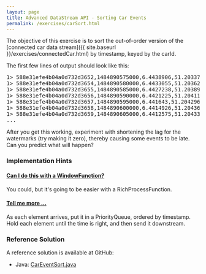 ```yaml
---
layout: page
title: Advanced DataStream API - Sorting Car Events
permalink: /exercises/carSort.html
---
```


The objective of this exercise is to sort the out-of-order version of
the [connected car data stream]({{ site.baseurl }}/exercises/connectedCar.html) by
timestamp, keyed by the carId.

The first few lines of output should look like this:

<div>
<pre>
1> 588e31efe4b04a0d732d3652,1484890575000,6.4438906,51.203373,35.612183,21.904049,54.137703
1> 588e31efe4b04a0d732d3654,1484890580000,6.4433055,51.203625,35.0,21.0,48.557564
1> 588e31efe4b04a0d732d3655,1484890585000,6.4427238,51.20389,34.04297,21.0,45.882355
1> 588e31efe4b04a0d732d3656,1484890590000,6.4421225,51.20411,34.0,19.036055,37.517406
1> 588e31efe4b04a0d732d3657,1484890595000,6.441643,51.204296,25.07743,18.0,28.994923
1> 588e31efe4b04a0d732d3658,1484890600000,6.4414926,51.204365,10.274597,18.875597,36.805405
1> 588e31efe4b04a0d732d3659,1484890605000,6.4412575,51.204334,19.384306,24.046944,54.948994
...
</pre>
</div>

After you get this working, experiment with shortening the lag for the watermarks (try making it zero), thereby
causing some events to be late.
Can you predict what will happen?

### Implementation Hints

<div class="panel-group" id="accordion" role="tablist" aria-multiselectable="true">
  <div class="panel panel-default">
    <div class="panel-heading" role="tab" id="headingOne">
      <h4 class="panel-title">
        <a class="collapsed" role="button" data-toggle="collapse" data-parent="#accordion" href="#collapseOne" aria-expanded="false" aria-controls="collapseOne">
Can I do this with a WindowFunction?
        </a>
      </h4>
    </div>
    <div id="collapseOne" class="panel-collapse collapse" role="tabpanel" aria-labelledby="headingOne">
      <div class="panel-body" markdown="span">
You could, but it's going to be easier with a RichProcessFunction.
      </div>
    </div>
  </div>

  <div class="panel panel-default">
    <div class="panel-heading" role="tab" id="headingTwo">
      <h4 class="panel-title">
        <a class="collapsed" role="button" data-toggle="collapse" data-parent="#accordion" href="#collapseTwo" aria-expanded="false" aria-controls="collapseTwo">
Tell me more ...
        </a>
      </h4>
    </div>
    <div id="collapseTwo" class="panel-collapse collapse" role="tabpanel" aria-labelledby="headingTwo">
      <div class="panel-body" markdown="span">
As each element arrives, put it in a PriorityQueue, ordered by timestamp.
Hold each element until the time is right, and then send it downstream.
      </div>
    </div>
  </div>
</div>

### Reference Solution

A reference solution is available at GitHub:

- Java: [CarEventSort.java](https://github.com/dataArtisans/flink-training-exercises/blob/master/src/main/java/com/dataartisans/flinktraining/exercises/datastream_java/process/CarEventSort.java)
